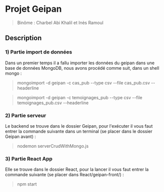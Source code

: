 # Projet Geipan
> Binôme : Charbel Abi Khalil et Inès Ramoul
## Description 
### 1) Partie import de données

Dans un premier temps il a fallu importer les données du geipan dans une base de données MongoDB, nous avons procédé comme suit, dans un shell mongo :

> mongoimport -d geipan -c cas_pub --type csv --file cas_pub.csv --headerline

> mongoimport -d geipan -c temoignages_pub --type csv --file temoignages_pub.csv --headerline

### 2) Partie serveur

Le backend se trouve dans le dossier Geipan, pour l'exécuter il vous faut entrer la commande suivante dans un terminal (se placer dans le dossier Geipan avant) :
> nodemon serverCrudWithMongo.js

### 3) Partie React App

Elle se trouve dans le dossier React, pour la lancer il vous faut entrer la commande suivante (se placer dans React/geipan-front/) :
> npm start 
